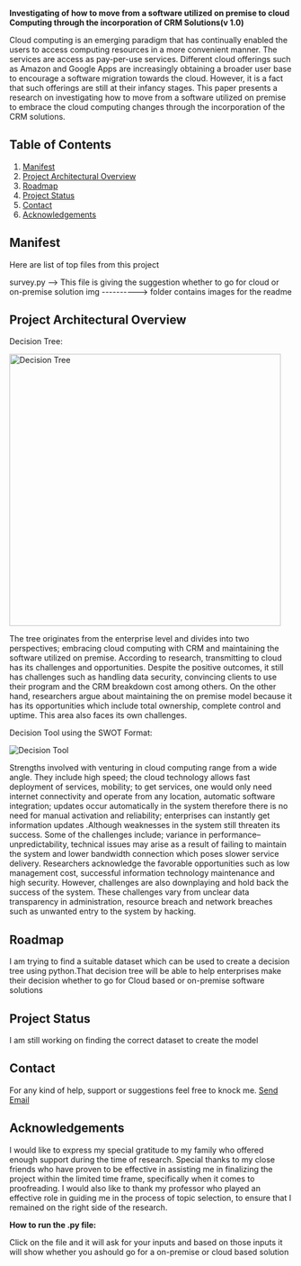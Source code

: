 **Investigating of how to move from a software utilized on premise to cloud Computing through the incorporation of CRM Solutions(v 1.0)**

Cloud computing is an emerging paradigm that has continually enabled the users to access computing resources in a more convenient manner. The services are access as pay-per-use services. Different cloud offerings such as Amazon and Google Apps are increasingly obtaining a broader user base to encourage a software migration towards the cloud. However, it is a fact that such offerings are still at their infancy stages. This paper presents a research on investigating how to move from a software utilized on premise to embrace the cloud computing changes through the incorporation of the CRM solutions.

## Table of Contents

1. [Manifest](#manifest)
2. [Project Architectural Overview](#project-architectural-overview)
3. [Roadmap](#roadmap)
4. [Project Status](#project-status)
5. [Contact](#contact)
6. [Acknowledgements](#acknowledgements)


## Manifest

Here are list of top files from this project

survey.py --> This file is giving the suggestion whether to go for cloud or on-premise solution
img ----------> folder contains images for the readme

## Project Architectural Overview

Decision Tree:

<img width="483" alt="Decision Tree" src="https://user-images.githubusercontent.com/79347871/129222347-fd1e8b27-d508-410b-ab00-27b654ab6253.png">

The tree originates from the enterprise level and divides into two perspectives; embracing cloud computing with CRM and maintaining the software utilized on premise. According to research, transmitting to cloud has its challenges and opportunities. Despite the positive outcomes, it still has challenges such as handling data security, convincing clients to use their program and the CRM breakdown cost among others. On the other hand, researchers argue about maintaining the on premise model because it has its opportunities which include total ownership, complete control and uptime. This area also faces its own challenges. 

Decision Tool using the SWOT Format:

![Decision Tool](https://user-images.githubusercontent.com/79347871/129222855-733504b1-abce-4b08-b7a5-03e524fd70ab.png)

Strengths involved with venturing in cloud computing range from a wide angle. They include high speed; the cloud technology allows fast deployment of services, mobility; to get services, one would only need internet connectivity and operate from any location, automatic software integration; updates occur automatically in the system therefore there is no need for manual activation and reliability; enterprises can instantly get information updates .Although weaknesses in the system still threaten its success. Some of the challenges include; variance in performance–unpredictability, technical issues may arise as a result of failing to maintain the system and lower bandwidth connection which poses slower service delivery. Researchers acknowledge the favorable opportunities such as low management cost, successful information technology maintenance and high security. However, challenges are also downplaying and hold back the success of the system. These challenges vary from unclear data transparency in administration, resource breach and network breaches such as unwanted entry to the system by hacking.

## Roadmap

I am trying to find a suitable dataset which can be used to create a decision tree using python.That decision tree will be able to help enterprises make their decision whether to go for Cloud based or on-premise software solutions

## Project Status
I am still working on finding the correct dataset to create the model

## Contact
For any kind of help, support or suggestions feel free to knock me. <a href = "mailto: ankuritacs1@gmail.com">Send Email</a>

## Acknowledgements
I would like to express my special gratitude to my family who offered enough support during the time of research. Special thanks to my close friends who have proven to be effective in assisting me in finalizing the project within the limited time frame, specifically when it comes to proofreading. I would also like to thank my professor who played an effective role in guiding me in the process of topic selection, to ensure that I remained on the right side of the research.

**How to run the .py file:**

Click on the file and it will ask for your inputs and based on those inputs it will show whether you ashould go for a on-premise or cloud based solution
